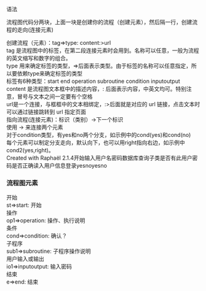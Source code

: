 语法

流程图代码分两块，上面一块是创建你的流程（创建元素），然后隔一行，创建流程的走向(连接元素)

创建流程（元素）：tag=>type: content:>url <br>
tag 是流程图中的标签，在第二段连接元素时会用到。名称可以任意，一般为流程的英文缩写和数字的组合。 <br>
type 用来确定标签的类型，=>后面表示类型。由于标签的名称可以任意指定，所以要依赖type来确定标签的类型 <br>
标签有6种类型：start end operation subroutine condition inputoutput <br>
content 是流程图文本框中的描述内容，: 后面表示内容，中英文均可。特别注意，冒号与文本之间一定要有个空格 <br>
url是一个连接，与框框中的文本相绑定，:>后面就是对应的 url 链接，点击文本时可以通过链接跳转到 url 指定页面 <br>
指向流程(连接元素)：标识（类别）->下一个标识 <br>
使用 -> 来连接两个元素 <br>
对于condition类型，有yes和no两个分支，如示例中的cond(yes)和cond(no) <br>
每个元素可以制定分支走向，默认向下，也可以用right指向右边，如示例中cond2(yes,right)。 <br>
Created with Raphaël 2.1.4开始输入用户名密码数据库查询子类是否有此用户密码是否正确读入用户信息登录yesnoyesno <br>

### 流程图元素 <br>
开始 <br>
st=>start: 开始 <br>
操作 <br>
op1=>operation: 操作、执行说明 <br>
条件 <br>
cond=>condition: 确认？ <br>
子程序 <br>
sub1=>subroutine: 子程序操作说明 <br>
用户输入或输出 <br>
io1=>inputoutput: 输入密码 <br>
结束 <br>
e=>end: 结束 <br>
